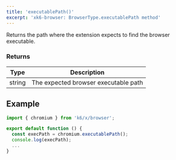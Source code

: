 ```yaml
---
title: 'executablePath()'
excerpt: 'xk6-browser: BrowserType.executablePath method'
---
```


Returns the path where the extension expects to find the browser executable.


### Returns

| Type   | Description                          |
|--------|--------------------------------------|
| string | The expected browser executable path |


## Example

<!-- eslint-skip -->

```javascript
import { chromium } from 'k6/x/browser';

export default function () {
  const execPath = chromium.executablePath();
  console.log(execPath);
  ...
}
```